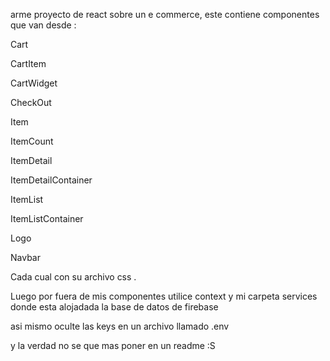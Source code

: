 ﻿arme proyecto de react sobre un e commerce, este contiene componentes que van desde :

Cart

CartItem

CartWidget

CheckOut

Item

ItemCount

ItemDetail

ItemDetailContainer

ItemList

ItemListContainer

Logo

Navbar

Cada cual con su archivo css .

Luego por fuera de mis componentes utilice context y mi carpeta services donde esta alojadada la base de datos de firebase

asi mismo oculte las keys en un archivo llamado .env

y la verdad no se que mas poner en un readme :S
